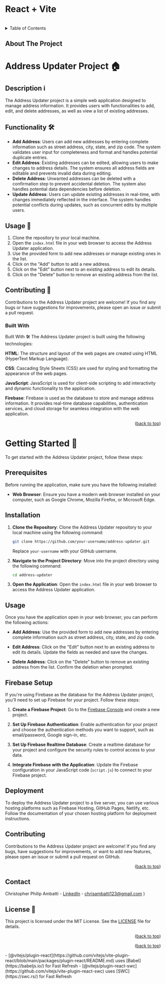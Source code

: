 # React + Vite

<a name="readme-top"></a>

<!-- PROJECT LOGO -->
<br />
<div>
  <a href="https://github.com/othneildrew/Best-README-Template">
  </a>


<!-- TABLE OF CONTENTS -->
<details>
  <summary>Table of Contents</summary>
  <ol>
    <li>
      <a href="#about-the-project">About The Project</a>
      <ul>
        <li><a href="#built-with">Built With</a></li>
      </ul>
    </li>
    <li>
      <a href="#getting-started">Getting Started</a>
      <ul>
        <li><a href="#prerequisites">Prerequisites</a></li>
        <li><a href="#installation">Installation</a></li>
      </ul>
    </li>
    <li><a href="#usage">Usage</a></li>
    <li><a href="#roadmap">Roadmap</a></li>
    <li><a href="#contributing">Contributing</a></li>
    <li><a href="#license">License</a></li>
    <li><a href="#contact">Contact</a></li>
    <li><a href="#acknowledgments">Acknowledgments</a></li>
  </ol>
</details>



<!-- ABOUT THE PROJECT -->
## About The Project


# Address Updater Project 🏠

## Description ℹ️
The Address Updater project is a simple web application designed to manage address information. It provides users with functionalities to add, edit, and delete addresses, as well as view a list of existing addresses.

## Functionality 🛠️
- **Add Address**: Users can add new addresses by entering complete information such as street address, city, state, and zip code. The system validates user input for completeness and format and handles potential duplicate entries.
- **Edit Address**: Existing addresses can be edited, allowing users to make changes to address details. The system ensures all address fields are editable and prevents invalid data during editing.
- **Delete Address**: Unwanted addresses can be deleted with a confirmation step to prevent accidental deletion. The system also handles potential data dependencies before deletion.
- **Update Address**: Users can update existing addresses in real-time, with changes immediately reflected in the interface. The system handles potential conflicts during updates, such as concurrent edits by multiple users.

## Usage 🚀
1. Clone the repository to your local machine.
2. Open the `index.html` file in your web browser to access the Address Updater application.
3. Use the provided form to add new addresses or manage existing ones in the list.
4. Click on the "Add" button to add a new address.
5. Click on the "Edit" button next to an existing address to edit its details.
6. Click on the "Delete" button to remove an existing address from the list.

## Contributing 🤝
Contributions to the Address Updater project are welcome! If you find any bugs or have suggestions for improvements, please open an issue or submit a pull request.


### Built With

Built With 🛠️
The Address Updater project is built using the following technologies:

**HTML**: The structure and layout of the web pages are created using HTML (HyperText Markup Language).

**CSS**: Cascading Style Sheets (CSS) are used for styling and formatting the appearance of the web pages.

**JavaScript**: JavaScript is used for client-side scripting to add interactivity and dynamic functionality to the application.

**Firebase**: Firebase is used as the database to store and manage address information. It provides real-time database capabilities, authentication services, and cloud storage for seamless integration with the web application.

<p align="right">(<a href="#readme-top">back to top</a>)</p>



# Getting Started 🚀

To get started with the Address Updater project, follow these steps:

## Prerequisites

Before running the application, make sure you have the following installed:

- **Web Browser**: Ensure you have a modern web browser installed on your computer, such as Google Chrome, Mozilla Firefox, or Microsoft Edge.

## Installation

1. **Clone the Repository**: Clone the Address Updater repository to your local machine using the following command:

   ```bash
   git clone https://github.com/your-username/address-updater.git
   ```

   Replace `your-username` with your GitHub username.

2. **Navigate to the Project Directory**: Move into the project directory using the following command:

   ```bash
   cd address-updater
   ```

3. **Open the Application**: Open the `index.html` file in your web browser to access the Address Updater application.

## Usage

Once you have the application open in your web browser, you can perform the following actions:

- **Add Address**: Use the provided form to add new addresses by entering complete information such as street address, city, state, and zip code.

- **Edit Address**: Click on the "Edit" button next to an existing address to edit its details. Update the fields as needed and save the changes.

- **Delete Address**: Click on the "Delete" button to remove an existing address from the list. Confirm the deletion when prompted.

## Firebase Setup

If you're using Firebase as the database for the Address Updater project, you'll need to set up Firebase for your project. Follow these steps:

1. **Create a Firebase Project**: Go to the [Firebase Console](https://console.firebase.google.com/) and create a new project.

2. **Set Up Firebase Authentication**: Enable authentication for your project and choose the authentication methods you want to support, such as email/password, Google sign-in, etc.

3. **Set Up Firebase Realtime Database**: Create a realtime database for your project and configure the security rules to control access to your data.

4. **Integrate Firebase with the Application**: Update the Firebase configuration in your JavaScript code (`script.js`) to connect to your Firebase project.

## Deployment

To deploy the Address Updater project to a live server, you can use various hosting platforms such as Firebase Hosting, GitHub Pages, Netlify, etc. Follow the documentation of your chosen hosting platform for deployment instructions.

## Contributing

Contributions to the Address Updater project are welcome! If you find any bugs, have suggestions for improvements, or want to add new features, please open an issue or submit a pull request on GitHub.

<p align="right">(<a href="#readme-top">back to top</a>)</p>

## Contact

Christopher Philip Ambatti - [LinkedIn](https://www.linkedin.com/in/christopher-ambatti-014155247/) - chrisambatti123@gmail.com
)

## License 📜
This project is licensed under the MIT License. See the [LICENSE](LICENSE) file for details.
<p align="right">(<a href="#readme-top">back to top</a>)</p>


<p align="right">(<a href="#readme-top">back to top</a>)</p>
- [@vitejs/plugin-react](https://github.com/vitejs/vite-plugin-react/blob/main/packages/plugin-react/README.md) uses [Babel](https://babeljs.io/) for Fast Refresh
- [@vitejs/plugin-react-swc](https://github.com/vitejs/vite-plugin-react-swc) uses [SWC](https://swc.rs/) for Fast Refresh
